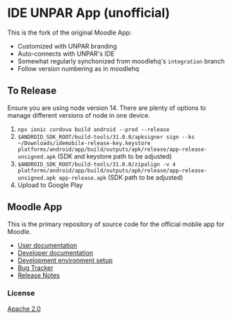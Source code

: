 IDE UNPAR App (unofficial)
==========================

This is the fork of the original Moodle App:

* Customized with UNPAR branding
* Auto-connects with UNPAR's IDE
* Somewhat regularly synchonized from moodlehq's `integration` branch
* Follow version numbering as in moodlehq

## To Release

Ensure you are using node version 14. There are plenty of options to manage
different versions of node in one device.

1. `npx ionic cordova build android --prod --release`
2. `$ANDROID_SDK_ROOT/build-tools/31.0.0/apksigner sign --ks ~/Downloads/idemobile-release-key.keystore platforms/android/app/build/outputs/apk/release/app-release-unsigned.apk` (SDK and keystore path to be adjusted)
3. `$ANDROID_SDK_ROOT/build-tools/31.0.0/zipalign -v 4 platforms/android/app/build/outputs/apk/release/app-release-unsigned.apk app-release.apk` (SDK path to be adjusted)
4. Upload to Google Play

## Moodle App

This is the primary repository of source code for the official mobile app for Moodle.

* [User documentation](https://docs.moodle.org/en/Moodle_app)
* [Developer documentation](http://docs.moodle.org/dev/Moodle_App)
* [Development environment setup](https://docs.moodle.org/dev/Setting_up_your_development_environment_for_the_Moodle_App)
* [Bug Tracker](https://tracker.moodle.org/browse/MOBILE)
* [Release Notes](https://docs.moodle.org/dev/Moodle_App_Release_Notes)

### License

[Apache 2.0](http://www.apache.org/licenses/LICENSE-2.0)
